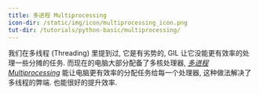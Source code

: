 ```yaml
---
title: 多进程 Multiprocessing
icon-dir: /static/img/icon/multiprocessing_icon.png
tut-dir: /tutorials/python-basic/multiprocessing/
---
```

我们在多线程 (Threading) 里提到过, 它是有劣势的, GIL 让它没能更有效率的处理一些分摊的任务. 
而现在的电脑大部分配备了多核处理器, [*多进程 Multiprocessing*](/tutorials/python-basic/multiprocessing/)
能让电脑更有效率的分配任务给每一个处理器, 这种做法解决了多线程的弊端. 也能很好的提升效率.

